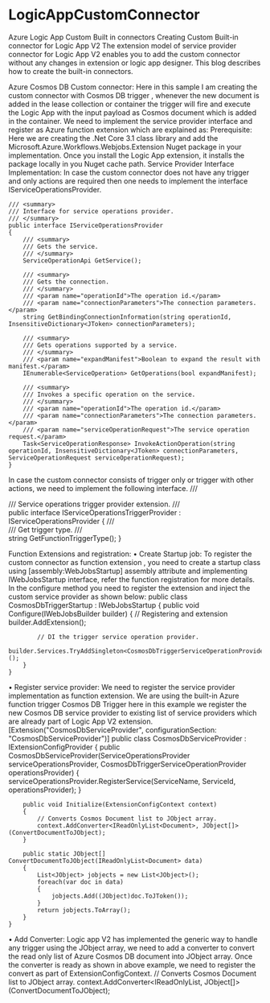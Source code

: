 # LogicAppCustomConnector
Azure Logic App Custom Built in connectors
Creating Custom Built-in connector for Logic App V2
The extension model of service provider connector for Logic App V2 enables you to add the custom connector without any changes in extension or logic app designer. This blog describes how to create the built-in connectors.  

Azure Cosmos DB Custom connector: Here in this sample I am creating the custom connector with Cosmos DB trigger , whenever the new document is added in the lease collection or container the trigger will fire and execute the Logic App with the input payload as Cosmos document which is added in the container. We need to implement the service provider interface and register as Azure function extension which are explained as:
Prerequisite:
Here we are creating the .Net Core 3.1 class library and add the Microsoft.Azure.Workflows.Webjobs.Extension Nuget package in your implementation. Once you install the Logic App extension, it installs the package locally in you Nuget cache path.
Service Provider Interface Implementation: 
In case the custom connector does not have any trigger and only actions are required then one needs to implement the interface IServiceOperationsProvider.

    /// <summary>
    /// Interface for service operations provider.
    /// </summary>
    public interface IServiceOperationsProvider
    {
        /// <summary>
        /// Gets the service.
        /// </summary>
        ServiceOperationApi GetService();

        /// <summary>
        /// Gets the connection.
        /// </summary>
        /// <param name="operationId">The operation id.</param>
        /// <param name="connectionParameters">The connection parameters.</param>
        string GetBindingConnectionInformation(string operationId, InsensitiveDictionary<JToken> connectionParameters);

        /// <summary>
        /// Gets operations supported by a service.
        /// </summary>
        /// <param name="expandManifest">Boolean to expand the result with manifest.</param>
        IEnumerable<ServiceOperation> GetOperations(bool expandManifest);

        /// <summary>
        /// Invokes a specific operation on the service.
        /// </summary>
        /// <param name="operationId">The operation id.</param>
        /// <param name="connectionParameters">The connection parameters.</param>
        /// <param name="serviceOperationRequest">The service operation request.</param>
        Task<ServiceOperationResponse> InvokeActionOperation(string operationId, InsensitiveDictionary<JToken> connectionParameters, ServiceOperationRequest serviceOperationRequest);
    }

In case the custom connector consists of trigger only or trigger with other actions, we need to implement the following interface.
     /// <summary>
    /// Service operations trigger provider extension.
    /// </summary>
    public interface IServiceOperationsTriggerProvider : IServiceOperationsProvider
    {
        /// <summary>
        /// Get trigger type.
        /// </summary>
        string GetFunctionTriggerType();
    }

Function Extensions and registration:
•	Create Startup job: To register the custom connector as function extension , you need to create a startup class using [assembly:WebJobsStartup] assembly attribute and implementing IWebJobsStartup interface, refer the function registration for more details. In the configure method you need to register the extension and inject the custom service provider as shown below:
    public class CosmosDbTriggerStartup : IWebJobsStartup
    {
        public void Configure(IWebJobsBuilder builder)
        {
            // Registering and extension
            builder.AddExtension<CosmosDbServiceProvider>();

            // DI the trigger service operation provider.
            builder.Services.TryAddSingleton<CosmosDbTriggerServiceOperationProvider>();
        }
    } 
•	Register service provider:  We need to register the service provider implementation as function extension. We are using the built-in Azure function trigger Cosmos DB Trigger  here in this example we register the new Cosmos DB service provider to existing list of service providers which are already part of Logic App V2 extension.
[Extension("CosmosDbServiceProvider", configurationSection: "CosmosDbServiceProvider")]
public class CosmosDbServiceProvider : IExtensionConfigProvider
{
        public CosmosDbServiceProvider(ServiceOperationsProvider serviceOperationsProvider,
            CosmosDbTriggerServiceOperationProvider operationsProvider)
        {
            serviceOperationsProvider.RegisterService(ServiceName, ServiceId, operationsProvider);
        }

        public void Initialize(ExtensionConfigContext context)
        {
            // Converts Cosmos Document list to JObject array.
            context.AddConverter<IReadOnlyList<Document>, JObject[]>(ConvertDocumentToJObject);
        }

        public static JObject[] ConvertDocumentToJObject(IReadOnlyList<Document> data)
        {
            List<JObject> jobjects = new List<JObject>();
            foreach(var doc in data)
            {
                jobjects.Add((JObject)doc.ToJToken());
            }
            return jobjects.ToArray();
        }
    }
•	Add Converter: Logic app V2 has implemented the generic way to handle any trigger using the JObject array, we need to add a converter to convert the read only list of Azure Cosmos DB document into JObject array. Once the converter is ready as shown in above example, we need to register the convert as part of ExtensionConfigContext.
// Converts Cosmos Document list to JObject array.
context.AddConverter<IReadOnlyList<Document>, JObject[]>(ConvertDocumentToJObject);

